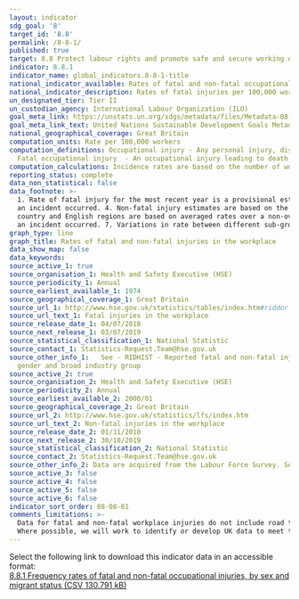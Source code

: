 ```yaml
---
layout: indicator
sdg_goal: '8'
target_id: '8.8'
permalink: /8-8-1/
published: true
target: 8.8 Protect labour rights and promote safe and secure working environments for all workers, including migrant workers, in particular women migrants, and those in precarious employment
indicator: 8.8.1
indicator_name: global_indicators.8-8-1-title
national_indicator_available: Rates of fatal and non-fatal occupational injuries, by sex
national_indicator_description: Rates of fatal injuries per 100,000 workers (employees and self employees) and rates of self-reported workplace non-fatal injury (per 100,000 workers)
un_designated_tier: Tier II
un_custodian_agency: International Labour Organization (ILO)
goal_meta_link: https://unstats.un.org/sdgs/metadata/files/Metadata-08-08-01.pdf
goal_meta_link_text: United Nations Sustainable Development Goals Metadata (PDF 381 KB)
national_geographical_coverage: Great Britain
computation_units: Rate per 100,000 workers
computation_definitions: Occupational injury - Any personal injury, disease or death resulting from an occupational accident.
  Fatal occupational injury  - An occupational injury leading to death within one year of the day of the occupational accident. 
computation_calculations: Incidence rates are based on the number of workers in the reference group during the reference year/total number of employees *100,000
reporting_status: complete
data_non_statistical: false
data_footnote: >-
  1. Rate of fatal injury for the most recent year is a provisional estimate. 2. The rate of fatal injury for some of the detailed groupings are based on small numbers and are susceptible to considerable year-on-year variation. 3. Rates for fatal injuries are only available for areas where
  an incident occurred. 4. Non-fatal injury estimates are based on the Labour Force Survey and are subject to sampling uncertainty. Details, in the form of 95% confidence intervals, can be found in the source data (see 'Sources' tab below). 5. Non-fatal injuries broken down by age, sex,
  country and English regions are based on averaged rates over a non-overlapping 3 year period to enable a large enough sample size. For example, 2000/2001 to 2002/03. Figures are displayed at the mid-year point (e.g. 2001/02). 6. Rates for fatal injuries are only available for areas where
  an incident occurred. 7. Variations in rate between different sub-groups of age, sex and geography may reflect differences in their employment profile.
graph_type: line
graph_title: Rates of fatal and non-fatal injuries in the workplace
data_show_map: false
data_keywords:  
source_active_1: true
source_organisation_1: Health and Safety Executive (HSE)
source_periodicity_1: Annual
source_earliest_available_1: 1974
source_geographical_coverage_1: Great Britain
source_url_1: http://www.hse.gov.uk/statistics/tables/index.htm#riddor
source_url_text_1: Fatal injuries in the workplace
source_release_date_1: 04/07/2018
source_next_release_1: 03/07/2019
source_statistical_classification_1: National Statistic
source_contact_1: Statistics-Request.Team@hse.gov.uk
source_other_info_1:   See - RIDHIST - Reported fatal and non-fatal injuries in Great Britain from 1974; RIDREG - RIDDOR reported fatal and non-fatal injuries in Great Britain by country, region and unitary or local authority; RIDAGEGEN - RIDDOR reported fatal and non-fatal injuries in Great Britain by age,
  gender and broad industry group
source_active_2: true
source_organisation_2: Health and Safety Executive (HSE)
source_periodicity_2: Annual
source_earliest_available_2: 2000/01
source_geographical_coverage_2: Great Britain
source_url_2: http://www.hse.gov.uk/statistics/lfs/index.htm
source_url_text_2: Non-fatal injuries in the workplace
source_release_date_2: 01/11/2018
source_next_release_2: 30/10/2019
source_statistical_classification_2: National Statistic
source_contact_2: Statistics-Request.Team@hse.gov.uk
source_other_info_2: Data are acquired from the Labour Force Survey. See - LFSINJSUM; LFSINJREG; LFSINJAGE
source_active_3: false
source_active_4: false
source_active_5: false
source_active_6: false
indicator_sort_order: 08-08-01
comments_limitations: >-
  Data for fatal and non-fatal workplace injuries do not include road traffic accidents. Rates for non-fatal injuries are based on self-reported non-fatal injury in the workplace (using the Labour Force Survey).    This indicator is being used as an approximation of the UN SDG Indicator.
  Where possible, we will work to identify or develop UK data to meet the global indicator specification. This indicator has been identified in collaboration with topic experts.
---
```

Select the following link to download this indicator data in an accessible format:<br>[8.8.1 Frequency rates of fatal and non-fatal occupational injuries, by sex and migrant status (CSV 130.791 kB)](https://sustainabledevelopment-uk.github.io/sdg-data/data/8-8-1.csv)